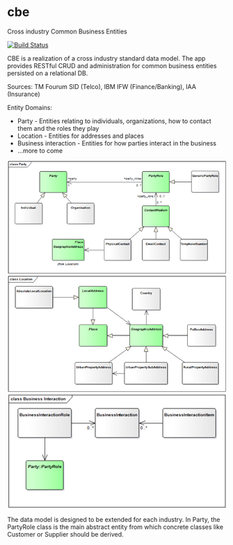 # cbe
Cross industry Common Business Entities

[![Build Status](http://circleci-badges-max.herokuapp.com/img/Semprini/cbe?token=f5c87c28c73b5351e837a0769c4f8886f4af3314)](https://circleci.com/gh/Semprini/cbe/)

CBE is a realization of a cross industry standard data model. The app provides RESTful CRUD and administration for common business entities persisted on a relational DB.

Sources: TM Fourum SID (Telco), IBM IFW (Finance/Banking), IAA (Insurance)

Entity Domains:
- Party - Entities relating to individuals, organizations, how to contact them and the roles they play
- Location - Entities for addresses and places
- Business interaction - Entities for how parties interact in the business
- ...more to come

![Party](https://github.com/Semprini/cbe/blob/master/docs/classParty.png)
![Party](https://github.com/Semprini/cbe/blob/master/docs/classLocation.png)
![Party](https://github.com/Semprini/cbe/blob/master/docs/classBusinessInteraction.png)

The data model is designed to be extended for each industry. In Party, the PartyRole class is the main abstract entity from which concrete classes like Customer or Supplier should be derived.


